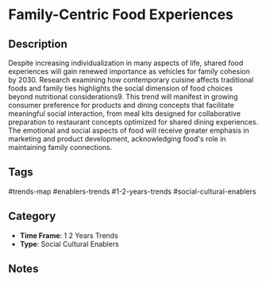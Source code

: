 # Family-Centric Food Experiences

## Description
Despite increasing individualization in many aspects of life, shared food experiences will gain renewed importance as vehicles for family cohesion by 2030. Research examining how contemporary cuisine affects traditional foods and family ties highlights the social dimension of food choices beyond nutritional considerations9. This trend will manifest in growing consumer preference for products and dining concepts that facilitate meaningful social interaction, from meal kits designed for collaborative preparation to restaurant concepts optimized for shared dining experiences. The emotional and social aspects of food will receive greater emphasis in marketing and product development, acknowledging food's role in maintaining family connections.

## Tags
#trends-map #enablers-trends #1-2-years-trends #social-cultural-enablers

## Category
- **Time Frame**: 1 2 Years Trends
- **Type**: Social Cultural Enablers

## Notes
<!-- Add your notes here -->
